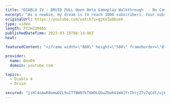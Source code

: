 ```yaml
---
title: "DIABLO IV - DRUID FULL Open Beta Gameplay Walkthrough  - No Commentary"
excerpt: "As a newbie, my dream is to reach 1000 subscribers. Your subscription is a big support in making my small dream come true."
originalUrl: https://youtube.com/watch?v=gjKVZw8bue8
type: video
length: PT2H22M46S
publishedDateTime: 2023-03-25T06:14:06Z
heat: 

featuredContent: "<iframe width=\"800\" height=\"500\" frameborder=\"0\" src=\"https://www.youtube.com/embed/gjKVZw8bue8\" allow=\"accelerometer; autoplay; encrypted-media; gyroscope; picture-in-picture\" allowfullscreen></iframe>"

provider:
  name: Don69
  domain: youtube.com

topics:
  - Diablo 4
  - Druid

secured: "jiHl4oAwR0omwDZL9uITTBW0TkT6W9LQbuZbw6G1W4JYrIhrjZ7v7qCdt/ujEx315HCo0zvglwUY5/EXxOJv8lm9ayiSEArSKer4PPmsbq3iTzpvYxdtCXMaVByVyQub6GL5wrGGeboJ9+PMEdfZrmmXbUd1GdEWiSeIsI0Dh/Ve8GVYnlTuCrDjLbAhdH9wLbl7TiWRu3Fjd1BW2fJHH/FTpkq0APPp1ZB/Ai36jBvH+qfOtkRkiTqX4Suha75YcgittoLI05XlfBUu+0KMo9xRDwzOxKVG+YXxdMMce4+6r4A17l7XgU7wLAIwnUs2P0q/Xsk165Ublk0wGtjgjJz086JaQuKa4xOb3ZvHTyJ0YSMZ12vNHAO0jSNx4wJxmvrT1NbwFU1JgrbThhZcjEzrdUiuO1+xw1YSvLH4mqQ=;0E1t/GSB5Du+u7GK23xVSQ=="
---
```


